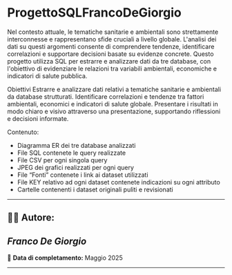 # ProgettoSQLFrancoDeGiorgio
Nel contesto attuale, le tematiche sanitarie e ambientali sono strettamente interconnesse e rappresentano sfide cruciali a livello globale. L'analisi dei dati su questi argomenti consente di comprendere tendenze, identificare correlazioni e supportare decisioni basate su evidenze concrete. Questo progetto utilizza SQL per estrarre e analizzare dati da tre database, con l'obiettivo di evidenziare le relazioni tra variabili ambientali, economiche e indicatori di salute pubblica.

Obiettivi
Estrarre e analizzare dati relativi a tematiche sanitarie e ambientali da database strutturati.
Identificare correlazioni e tendenze tra fattori ambientali, economici e indicatori di salute globale.
Presentare i risultati in modo chiaro e visivo attraverso una presentazione, supportando riflessioni e decisioni informate.

Contenuto:
- Diagramma ER dei tre database analizzati
- File SQL contenete le query realizzate 
- File CSV per ogni singola query 
- JPEG dei grafici realizzati per ogni query 
- File “Fonti” contenete i link ai dataset utilizzati 
- File KEY relativo ad ogni dataset contenete indicazioni su ogni attributo 
- Cartelle contenenti i dataset originali puliti e revisionati

---

## 👨‍💻 Autore:

## ***Franco De Giorgio***  

📅 **Data di completamento:** Maggio 2025

---
